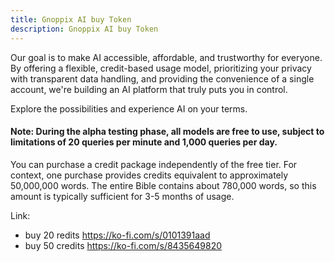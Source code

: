 ```yaml
---
title: Gnoppix AI buy Token 
description: Gnoppix AI buy Token 
---
```


Our goal is to make AI accessible, affordable, and trustworthy for everyone. By offering a flexible, credit-based usage model, prioritizing your privacy with transparent data handling, and providing the convenience of a single account, we're building an AI platform that truly puts you in control.

Explore the possibilities and experience AI on your terms.

#### Note: During the alpha testing phase, all models are free to use, subject to limitations of 20 queries per minute and 1,000 queries per day.

You can purchase a credit package independently of the free tier. For context, one purchase provides credits equivalent to approximately 50,000,000 words. The entire Bible contains about 780,000 words, so this amount is typically sufficient for 3-5 months of usage.

Link: 

- buy 20 redits https://ko-fi.com/s/0101391aad
- buy 50 credits https://ko-fi.com/s/8435649820





 
